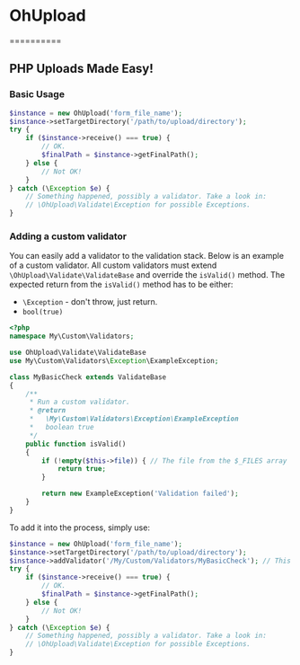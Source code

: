 # OhUpload
==========

## PHP Uploads Made Easy!

### Basic Usage

```php
$instance = new OhUpload('form_file_name');
$instance->setTargetDirectory('/path/to/upload/directory');
try {
    if ($instance->receive() === true) {
        // OK.
        $finalPath = $instance->getFinalPath();
    } else {
        // Not OK!
    }
} catch (\Exception $e) {
    // Something happened, possibly a validator. Take a look in:
    // \OhUpload\Validate\Exception for possible Exceptions.
}
```


### Adding a custom validator

You can easily add a validator to the validation stack. Below is an example of a custom validator.
All custom validators must extend `\OhUpload\Validate\ValidateBase` and override the `isValid()` method. The expected return
from the `isValid()` method has to be either:
 * `\Exception` - don't throw, just return.
 * `bool(true)`

```php
<?php
namespace My\Custom\Validators;

use OhUpload\Validate\ValidateBase
use My\Custom\Validators\Exception\ExampleException;

class MyBasicCheck extends ValidateBase
{
    /**
     * Run a custom validator.
     * @return
     *   \My\Custom\Validators\Exception\ExampleException
     *   boolean true
     */
    public function isValid()
    {
        if (!empty($this->file)) { // The file from the $_FILES array
            return true;
        }

        return new ExampleException('Validation failed');
    }
}
```

To add it into the process, simply use:

```php
$instance = new OhUpload('form_file_name');
$instance->setTargetDirectory('/path/to/upload/directory');
$instance->addValidator('/My/Custom/Validators/MyBasicCheck'); // This is a string, not an instance.
try {
    if ($instance->receive() === true) {
        // OK.
        $finalPath = $instance->getFinalPath();
    } else {
        // Not OK!
    }
} catch (\Exception $e) {
    // Something happened, possibly a validator. Take a look in:
    // \OhUpload\Validate\Exception for possible Exceptions.
}
```

